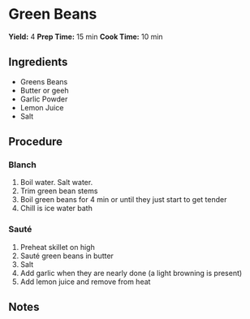 # Green Beans
**Yield:** 4
**Prep Time:** 15 min
**Cook Time:** 10 min

## Ingredients
- Greens Beans
- Butter or geeh
- Garlic Powder
- Lemon Juice
- Salt

## Procedure
### Blanch
1. Boil water. Salt water. 
2. Trim green bean stems
3. Boil green beans for 4 min or until they just start to get tender
4. Chill is ice water bath

### Sauté
1. Preheat skillet on high
2. Sauté green beans in butter
3. Salt
4. Add garlic when they are nearly done (a light browning is present)
5. Add lemon juice and remove from heat

## Notes

